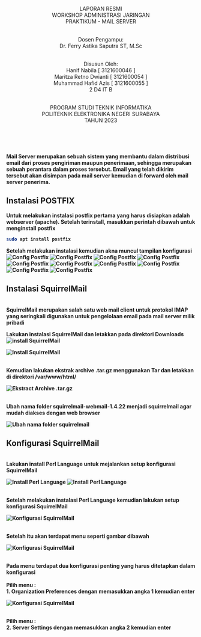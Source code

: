 <p align=center>
LAPORAN RESMI <br>
WORKSHOP ADMINISTRASI JARINGAN </br>
PRAKTIKUM - MAIL SERVER<br><br>

<p align=center>
Dosen Pengampu:<br>
Dr. Ferry Astika Saputra ST, M.Sc<br><br>

<p align=center>
Disusun Oleh:<br>
Hanif Nabila [ 3121600046 ]<br>
Maritza Retno Dwianti [ 3121600054 ]<br>
Muhammad Hafid Azis [ 3121600055 ]<br>
2 D4 IT B<br><br>

<p align=center>
PROGRAM STUDI TEKNIK INFORMATIKA<br>
POLITEKNIK ELEKTRONIKA NEGERI SURABAYA<br>
TAHUN 2023
</p>
<br><br><br>

<b> Mail Server <b> merupakan sebuah sistem yang membantu dalam distribusi email dari proses pengiriman maupun penerimaan, sehingga merupakan sebuah perantara dalam proses tersebut. Email yang telah dikirim tersebut akan disimpan pada mail server kemudian di forward oleh mail server penerima.
## Instalasi POSTFIX
  Untuk melakukan instalasi postfix pertama yang harus disiapkan adalah webserver (apache). Setelah terinstall, masukkan perintah dibawah untuk menginstall postfix
  
```bash
sudo apt install postfix
```
Setelah melakukan instalasi kemudian akna muncul tampilan konfigurasi 
  ![Config Postfix](img/postfix_conf.jpg)
  ![Config Postfix](img/postfix_conf1.jpg)
  ![Config Postfix](img/postfix_conf2.jpg)
  ![Config Postfix](img/postfix_conf3.jpg)
  ![Config Postfix](img/postfix_conf4.jpg)
  ![Config Postfix](img/postfix_conf5.jpg)
  ![Config Postfix](img/postfix_conf6.jpg)
  ![Config Postfix](img/postfix_conf7.jpg)
  ![Config Postfix](img/postfix_conf8.jpg)
  ![Config Postfix](img/postfix_conf9.jpg)
  
## Instalasi SquirrelMail

<br> <b> SquirrelMail </b> merupakan salah satu web mail client untuk protokol IMAP yang seringkali digunakan untuk pengelolaan email pada mail server milik pribadi

Lakukan instalasi SquirrelMail dan letakkan pada direktori Downloads <br>
![install SquirrelMail](img/1.jpg)

![Install SquirrelMail](img/2.jpg)

<br> Kemudian lakukan ekstrak archive .tar.gz menggunakan Tar dan letakkan di direktori /var/www/html/<br>

![Ekstract Archive .tar.gz](img/3.jpg)

<br>Ubah nama folder squirrelmail-webmail-1.4.22 menjadi squirrelmail agar mudah diakses dengan web browser <br>

![Ubah nama folder squirrelmail](img/4.jpg)

## Konfigurasi SquirrelMail

<br>Lakukan install Perl Language untuk mejalankan setup konfigurasi SquirrelMail<br>

![Install Perl Language](img/5.jpg)
![Install Perl Language](img/6.jpg)

<br>Setelah melakukan instalasi Perl Language kemudian lakukan setup konfigurasi SquirrelMail<br>

![Konfigurasi SquirrelMail](img/7.jpg)

<br>Setelah itu akan terdapat menu seperti gambar dibawah<br>

![Konfigurasi SquirrelMail](img/8.jpg)

<br>Pada menu terdapat dua konfigurasi penting yang harus ditetapkan dalam konfigurasi</br>
<br>Pilih menu :
<br>1. Organization Preferences dengan memasukkan angka 1 kemudian enter

![Konfigurasi SquirrelMail](img/9.jpg)

<br>Pilih menu :
<br>2. Server Settings dengan memasukkan angka 2 kemudian enter
